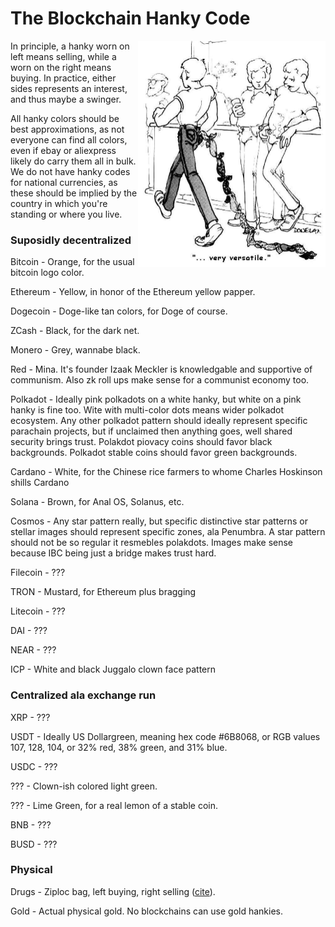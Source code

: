 # The Blockchain Hanky Code

<img align="right" src="https://github.com/CardsAgainstBlockchain/HankyCode/raw/main/hankies.jpg" alt="Rewrite it in Rust" width="300" />

In principle, a hanky worn on left means selling, while a worn on the right means buying.  In practice, either sides represents an interest, and thus maybe a swinger.

All hanky colors should be best approximations, as not everyone can find all colors, even if ebay or aliexpress likely do carry them all in bulk.  We do not have hanky codes for national currencies, as these should be implied by the country in which you're standing or where you live. 

### Suposidly decentralized

Bitcoin - Orange, for the usual bitcoin logo color.

Ethereum - Yellow, in honor of the Ethereum yellow papper.

Dogecoin - Doge-like tan colors, for Doge of course. 

ZCash - Black, for the dark net.

Monero - Grey, wannabe black.

Red - Mina.  It's founder Izaak Meckler is knowledgable and supportive of communism.  Also zk roll ups make sense for a communist economy too.

Polkadot - Ideally pink polkadots on a white hanky, but white on a pink hanky is fine too.  Wite with multi-color dots means wider polkadot ecosystem.  Any other polkadot pattern should ideally represent specific parachain projects, but if unclaimed then anything goes, well shared security brings trust.  Polakdot piovacy coins should favor black backgrounds.  Polkadot stable coins should favor green backgrounds. 

Cardano - White, for the Chinese rice farmers to whome Charles Hoskinson shills Cardano

Solana - Brown, for Anal OS, Solanus, etc.

Cosmos - Any star pattern really, but specific distinctive star patterns or stellar images should represent specific zones, ala Penumbra.  A star pattern should not be so regular it resmebles polakdots.  Images make sense because IBC being just a bridge makes trust hard.

Filecoin - ???

TRON - Mustard, for Ethereum plus bragging

Litecoin - ???

DAI - ???

NEAR - ???

ICP - White and black Juggalo clown face pattern 


### Centralized ala exchange run

XRP - ???

USDT - Ideally US Dollargreen, meaning hex code #6B8068, or RGB values 107, 128, 104, or 32% red, 38% green, and 31% blue. 

USDC - ???

??? - Clown-ish colored light green. 

??? - Lime Green, for a real lemon of a stable coin.

BNB - ???

BUSD - ???

### Physical

Drugs - Ziploc bag, left buying, right selling ([cite](https://user.xmission.com/~trevin/hanky.html)).

Gold - Actual physical gold.  No blockchains can use gold hankies.
